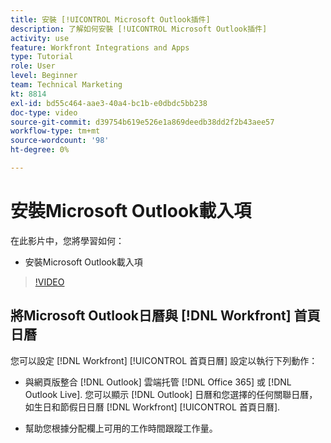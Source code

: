 ```yaml
---
title: 安裝 [!UICONTROL Microsoft Outlook插件]
description: 了解如何安裝 [!UICONTROL Microsoft Outlook插件]
activity: use
feature: Workfront Integrations and Apps
type: Tutorial
role: User
level: Beginner
team: Technical Marketing
kt: 8814
exl-id: bd55c464-aae3-40a4-bc1b-e0dbdc5bb238
doc-type: video
source-git-commit: d39754b619e526e1a869deedb38dd2f2b43aee57
workflow-type: tm+mt
source-wordcount: '98'
ht-degree: 0%

---
```


# 安裝Microsoft Outlook載入項

在此影片中，您將學習如何：

* 安裝Microsoft Outlook載入項

>[!VIDEO](https://video.tv.adobe.com/v/335115/?quality=12)


## 將Microsoft Outlook日曆與 [!DNL Workfront] 首頁日曆

您可以設定 [!DNL Workfront] [!UICONTROL 首頁日曆] 設定以執行下列動作：

* 與網頁版整合 [!DNL Outlook] 雲端托管 [!DNL Office 365] 或 [!DNL Outlook Live]. 您可以顯示 [!DNL Outlook] 日曆和您選擇的任何關聯日曆，如生日和節假日日曆 [!DNL Workfront] [!UICONTROL 首頁日曆].

* 幫助您根據分配欄上可用的工作時間跟蹤工作量。
